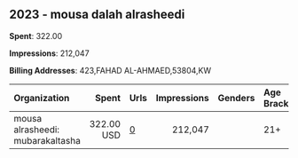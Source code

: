 ## 2023 - mousa dalah alrasheedi 
**Spent**: 322.00

**Impressions**: 212,047

**Billing Addresses**: 423,FAHAD AL-AHMAED,53804,KW

|Organization|Spent|Urls|Impressions|Genders|Age Brackets|Country Codes|
|:---|---:|:---|---:|:---|:---|:---|
|mousa alrasheedi: mubarakaltasha|322.00 USD|[0](https://www.snap.com/political-ads/asset/981ff727425aade905851eec4255d2249963ff82e4e7e5cafd4be60ce0b56e3a?mediaType=png)|212,047||21+|kuwait|
